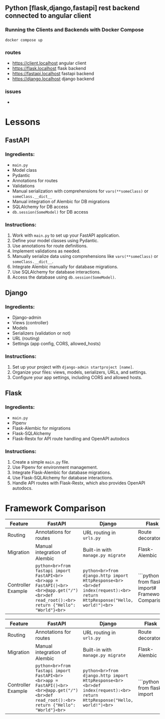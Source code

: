 ## Python [flask,django,fastapi] rest backend connected to angular client

### Running the Clients and Backends with Docker Compose
`docker compose up`

### routes
 - https://client.localhost angular client
 - https://flask.localhost flask backend
 - https://fastapi.localhost fastapi backend
 - https://django.localhost django backend

### issues
- 
   

# Lessons

## FastAPI
### Ingredients:
- `main.py`
- Model class
- Pydantic
- Annotations for routes
- Validations
- Manual serialization with comprehensions for `vars(**someClass)` or `someClass.__dict__`
- Manual integration of Alembic for DB migrations
- SQLAlchemy for DB access
- `db.session(SomeModel)` for DB access

### Instructions:
1. Work with `main.py` to set up your FastAPI application.
2. Define your model classes using Pydantic.
3. Use annotations for route definitions.
4. Implement validations as needed.
5. Manually serialize data using comprehensions like `vars(**someClass)` or `someClass.__dict__`.
6. Integrate Alembic manually for database migrations.
7. Use SQLAlchemy for database interactions.
8. Access the database using `db.session(SomeModel)`.

## Django
### Ingredients:
- Django-admin
- Views (controller)
- Models
- Serializers (validation or not)
- URL (routing)
- Settings (app config, CORS, allowed_hosts)

### Instructions:
1. Set up your project with `django-admin startproject [name]`.
2. Organize your files: views, models, serializers, URLs, and settings.
3. Configure your app settings, including CORS and allowed hosts.

## Flask
### Ingredients:
- `main.py`
- Pipenv
- Flask-Alembic for migrations
- Flask-SQLAlchemy
- Flask-Restx for API route handling and OpenAPI autodocs

### Instructions:
1. Create a simple `main.py` file.
2. Use Pipenv for environment management.
3. Integrate Flask-Alembic for database migrations.
4. Use Flask-SQLAlchemy for database interactions.
5. Handle API routes with Flask-Restx, which also provides OpenAPI autodocs.



# Framework Comparison

| Feature               | FastAPI                                                                                         | Django                                                                                          | Flask                                                                                          |
|-----------------------|-------------------------------------------------------------------------------------------------|-------------------------------------------------------------------------------------------------|------------------------------------------------------------------------------------------------|
| Routing               | Annotations for routes                                                                          | URL routing in `urls.py`                                                                        | Route decorators                                                                               |
| Migration             | Manual integration of Alembic                                                                   | Built-in with `manage.py migrate`                                                               | Flask-Alembic                                                                                  |
| Controller Example    | ```python<br>from fastapi import FastAPI<br><br>app = FastAPI()<br><br>@app.get("/")<br>def read_root():<br>    return {"Hello": "World"}<br>``` | ```python<br>from django.http import HttpResponse<br><br>def index(request):<br>    return HttpResponse("Hello, world!")<br>``` | ```python<br>from flask import# Framework Comparison

| Feature               | FastAPI                                                                                         | Django                                                                                          | Flask                                                                                          |
|-----------------------|-------------------------------------------------------------------------------------------------|-------------------------------------------------------------------------------------------------|------------------------------------------------------------------------------------------------|
| Routing               | Annotations for routes                                                                          | URL routing in `urls.py`                                                                        | Route decorators                                                                               |
| Migration             | Manual integration of Alembic                                                                   | Built-in with `manage.py migrate`                                                               | Flask-Alembic                                                                                  |
| Controller Example    | ```python<br>from fastapi import FastAPI<br><br>app = FastAPI()<br><br>@app.get("/")<br>def read_root():<br>    return {"Hello": "World"}<br>``` | ```python<br>from django.http import HttpResponse<br><br>def index(request):<br>    return HttpResponse("Hello, world!")<br>``` | ```python<br>from flask import